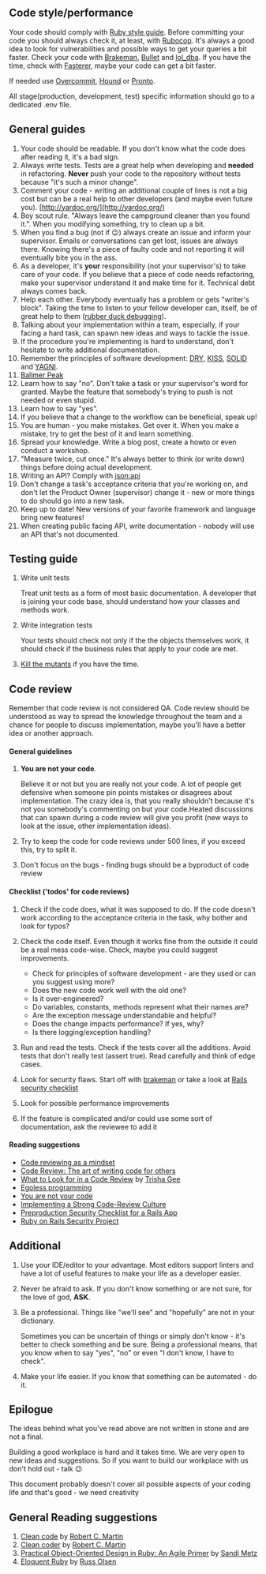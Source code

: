 ## Code style/performance
Your code should comply with [Ruby style guide](https://github.com/bbatsov/ruby-style-guide).
Before committing your code you should always check it, at least, with [Rubocop](https://github.com/bbatsov/rubocop). It's always a good idea to look for vulnerabilities and possible ways to get your queries a bit faster. Check your code with [Brakeman](https://github.com/presidentbeef/brakeman), [Bullet](https://github.com/flyerhzm/bullet) and [lol_dba](https://github.com/plentz/lol_dba). If you have the time, check with [Fasterer](https://github.com/DamirSvrtan/fasterer), maybe your code can get a bit faster.

If needed use [Overcommit](https://github.com/brigade/overcommit), [Hound](https://houndci.com/) or [Pronto](https://github.com/mmozuras/pronto).

All stage(production, development, test) specific information should go to a dedicated .env file.

## General guides

1. Your code should be readable. If you don't know what the code does after reading it, it's a bad sign.
1. Always write tests. Tests are a great help when developing and **needed** in refactoring. **Never** push your code to the repository without tests because "it's such a minor change".
1. Comment your code - writing an additional couple of lines is not a big cost but can be a real help to other developers (and maybe even future you). [http://yardoc.org/](http://yardoc.org/)
1. Boy scout rule. "Always leave the campground cleaner than you found it.". When you modifying something, try to clean up a bit.
1. When you find a bug (not if :wink:) always create an issue and inform your supervisor. Emails or conversations can get lost, issues are always there. Knowing there's a piece of faulty code and not reporting it will eventually bite you in the ass.
1. As a developer, it's **your** responsibility (not your supervisor's) to take care of your code. If you believe that a piece of code needs refactoring, make your supervisor understand it and make time for it. Technical debt always comes back.
1. Help each other. Everybody eventually has a problem or gets "writer's block". Taking the time to listen to your fellow developer can, itself, be of great help to them ([rubber duck debugging](https://en.wikipedia.org/wiki/Rubber_duck_debugging)).
1. Talking about your implementation within a team, especially, if your facing a hard task, can spawn new ideas and ways to tackle the issue.
1. If the procedure you're implementing is hard to understand, don't hesitate to write additional documentation.
1. Remember the principles of software development: [DRY](https://en.wikipedia.org/wiki/Don't_repeat_yourself), [KISS](https://en.wikipedia.org/wiki/KISS_principle), [SOLID](https://en.wikipedia.org/wiki/SOLID_(object-oriented_design)) and [YAGNI](https://en.wikipedia.org/wiki/You_aren't_gonna_need_it).
1. [Ballmer Peak](https://xkcd.com/323/)
1. Learn how to say "no". Don't take a task or your supervisor's word for granted. Maybe the feature that somebody's trying to push is not needed or even stupid.
1. Learn how to say "yes".
1. If you believe that a change to the workflow can be beneficial, speak up!
1. You are human - you make mistakes. Get over it. When you make a mistake, try to get the best of it and learn something.
1. Spread your knowledge. Write a blog post, create a howto or even conduct a workshop.
1. "Measure twice, cut once."
  It's always better to think (or write down) things before doing actual development.
1. Writing an API? Comply with [json:api](http://jsonapi.org/)
1. Don't change a task's acceptance criteria that you're working on, and don't let the Product Owner (supervisor) change it - new or more things to do should go into a new task.
1. Keep up to date! New versions of your favorite framework and language bring new features!
1. When creating public facing API, write documentation - nobody will use an API that's not documented.

## Testing guide

1. Write unit tests

     Treat unit tests as a form of most basic documentation. A developer that is joining your code base, should understand how your classes and methods work.

1. Write integration tests

      Your tests should check not only if the the objects themselves work, it should check if the business rules that apply to your code are met.

1. [Kill the mutants](https://troessner.svbtle.com/kill-all-the-mutants-a-deep-dive-into-mutation-testing-and-how-the-mutant-gem-works) if you have the time.

## Code review

Remember that code review is not considered QA. Code review should be understood as way to spread the knowledge throughout the team and a chance for people to discuss implementation, maybe you'll have a better idea or another approach.

#### General guidelines

1. **You are not your code**.

     Believe it or not but you are really not your code. A lot of people get defensive when someone pin points mistakes or disagrees about implementation. The crazy idea is, that you really shouldn't because it's not you somebody's commenting on but your code.Heated discussions that can spawn during a code review will give you profit (new ways to look at the issue, other implementation ideas).

1. Try to keep the code for code reviews under 500 lines, if you exceed this, try to split it.
1. Don't focus on the bugs - finding bugs should be a byproduct of code review

#### Checklist ('todos' for code reviews)

  1. Check if the code does, what it was supposed to do. If the code doesn't work according to the acceptance criteria in the task, why bother and look for typos?

  1. Check the code itself. Even though it works fine from the outside it could be a real mess code-wise. Check, maybe you could suggest improvements.

      * Check for principles of software development - are they used or can you suggest using more?
      * Does the new code work well with the old one?
      * Is it over-engineered?
      * Do variables, constants, methods represent what their names are?
      * Are the exception message understandable and helpful?
      * Does the change impacts performance? If yes, why?
      * Is there logging/exception handling?

  1. Run and read the tests. Check if the tests cover all the additions. Avoid tests that don't really test (assert true). Read carefully and think of edge cases.

  1. Look for security flaws. Start off with [brakeman](https://github.com/presidentbeef/brakeman) or take a look at [Rails security checklist](https://github.com/brunofacca/zen-rails-security-checklist)

  1. Look for possible performance improvements

  1. If the feature is complicated and/or could use some sort of documentation, ask the reviewee to add it

#### Reading suggestions

  * [Code reviewing as a mindset](https://everydayrails.com/2017/01/16/code-review-mindset.html)
  * [Code Review: The art of writing code for others](https://www.eventbrite.com/engineering/code-review-the-art-of-writing-code-for-others/)
  * [What to Look for in a Code Review](https://leanpub.com/whattolookforinacodereview) by [Trisha Gee](https://twitter.com/trisha_gee)
  * [Egoless programming](https://blog.codinghorror.com/egoless-programming-you-are-not-your-job)
  * [You are not your code](http://www.hanselman.com/blog/YouAreNotYourCode.aspx)
  * [Implementing a Strong Code-Review Culture](https://www.youtube.com/watch?v=PJjmw9TRB7s)
  * [Preproduction Security Checklist for a Rails App](https://blog.codeship.com/preproduction-checklist-for-a-rails-app/)
  * [Ruby on Rails Security Project](https://rorsecurity.info/)


## Additional

1. Use your IDE/editor to your advantage. Most editors support linters and have a lot of useful features to make your life as a developer easier.
1. Never be afraid to ask. If you don't know something or are not sure, for the love of god, **ASK**.
1. Be a professional. Things like "we'll see" and "hopefully" are not in your dictionary.

    Sometimes you can be uncertain of things or simply don't know - it's better to check something and be sure. Being a professional means, that you know when to say "yes", "no" or even "I don't know, I have to check".

1. Make your life easier. If you know that something can be automated - do it.


## Epilogue

The ideas behind what you've read above are not written in stone and are not a final.

Building a good workplace is hard and it takes time. We are very open to new ideas and suggestions. So if you want to build our workplace with us don't hold out - talk :wink:

This document probably doesn't cover all possible aspects of your coding life and that's good - we need creativity

## General Reading suggestions

1. [Clean code](https://www.amazon.com/Clean-Code-Handbook-Software-Craftsmanship/dp/0132350882) by [Robert C. Martin](https://en.wikipedia.org/wiki/Robert_Cecil_Martin)
1. [Clean coder](https://www.amazon.com/Clean-Coder-Conduct-Professional-Programmers/dp/0137081073) by [Robert C. Martin](https://en.wikipedia.org/wiki/Robert_Cecil_Martin)
1. [Practical Object-Oriented Design in Ruby: An Agile Primer](https://www.amazon.com/Practical-Object-Oriented-Design-Ruby-Addison-Wesley-ebook/dp/B0096BYG7C) by [Sandi Metz](https://en.wikipedia.org/wiki/Sandi_Metz)
1. [Eloquent Ruby](https://www.amazon.com/Eloquent-Ruby-Addison-Wesley-Professional-ebook/dp/B004MMEJ36) by [Russ Olsen](http://russolsen.com/pages/about/)

